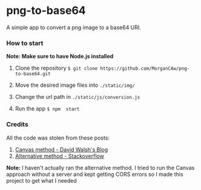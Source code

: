 # png-to-base64

A simple app to convert a png image to a base64 URI.

### How to start
**Note: Make sure to have Node.js installed**

1. Clone the repository
`$ git clone https://github.com/MorganCAw/png-to-base64.git`

2. Move the desired image files into `./static/img/`

3. Change the url path in `./static/js/conversion.js`

4. Run the app
`$ npm  start`

### Credits
All the code was stolen from these posts:
1. [Canvas method - David Walsh's Blog](https://davidwalsh.name/convert-image-data-uri-javascript)
2. [Alternative method - Stackoverflow](http://stackoverflow.com/questions/32833797/convert-local-image-to-base64-string-in-javascript)

**Note:** I haven't actually ran the alternative method. I tried to run the
Canvas approach without a server and kept getting CORS errors so I made this
project to get what I needed
